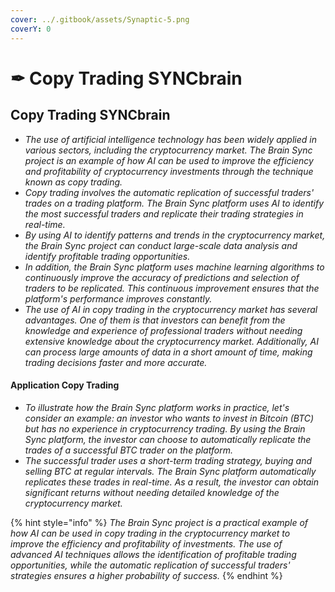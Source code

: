 ```yaml
---
cover: ../.gitbook/assets/Synaptic-5.png
coverY: 0
---
```


# ✒ Copy Trading SYNCbrain

## Copy Trading SYNCbrain

* _The use of artificial intelligence technology has been widely applied in various sectors, including the cryptocurrency market. The Brain Sync project is an example of how AI can be used to improve the efficiency and profitability of cryptocurrency investments through the technique known as copy trading._
* _Copy trading involves the automatic replication of successful traders' trades on a trading platform. The Brain Sync platform uses AI to identify the most successful traders and replicate their trading strategies in real-time._
* _By using AI to identify patterns and trends in the cryptocurrency market, the Brain Sync project can conduct large-scale data analysis and identify profitable trading opportunities._
* _In addition, the Brain Sync platform uses machine learning algorithms to continuously improve the accuracy of predictions and selection of traders to be replicated. This continuous improvement ensures that the platform's performance improves constantly._
* _The use of AI in copy trading in the cryptocurrency market has several advantages. One of them is that investors can benefit from the knowledge and experience of professional traders without needing extensive knowledge about the cryptocurrency market. Additionally, AI can process large amounts of data in a short amount of time, making trading decisions faster and more accurate._

#### Application Copy Trading&#x20;

* _To illustrate how the Brain Sync platform works in practice, let's consider an example: an investor who wants to invest in Bitcoin (BTC) but has no experience in cryptocurrency trading. By using the Brain Sync platform, the investor can choose to automatically replicate the trades of a successful BTC trader on the platform._
* _The successful trader uses a short-term trading strategy, buying and selling BTC at regular intervals. The Brain Sync platform automatically replicates these trades in real-time. As a result, the investor can obtain significant returns without needing detailed knowledge of the cryptocurrency market._

{% hint style="info" %}
_The Brain Sync project is a practical example of how AI can be used in copy trading in the cryptocurrency market to improve the efficiency and profitability of investments. The use of advanced AI techniques allows the identification of profitable trading opportunities, while the automatic replication of successful traders' strategies ensures a higher probability of success._
{% endhint %}
